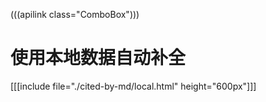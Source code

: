 (((apilink class="ComboBox")))

# 使用本地数据自动补全

[[[include file="./cited-by-md/local.html" height="600px"]]]
